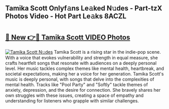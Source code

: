 ## Tamika Scott Onlyf𝚊ns Le𝚊ked N𝚞des - Part-tzX Photos Video - Hot Part Le𝚊ks 8ACZL

# <h2><a href="http://ab36775.deff.icu/?id=Tamika+Scott">🔗 New 👉🔴 Tamika Scott VIDEO Photos</a></h2>

[![Tamika Scott N𝚞des](https://i.imgur.com/rIISA9y.gif)](http://ab36775.deff.icu/?id=Tamika+Scott)
Tamika Scott is a rising star in the indie-pop scene. With a voice that evokes vulnerability and strength in equal measure, she crafts heartfelt songs that resonate with audiences on a deeply personal level. Her music tackles complex themes like mental health, heartbreak, and societal expectations, making her a voice for her generation. Tamika Scott's music is deeply personal, with songs that delve into the complexities of mental health. Tracks like "Pool Party" and "Softly" tackle themes of anxiety, depression, and the desire for connection. She bravely shares her own struggles with these issues, creating a space of empathy and understanding for listeners who grapple with similar challenges.
